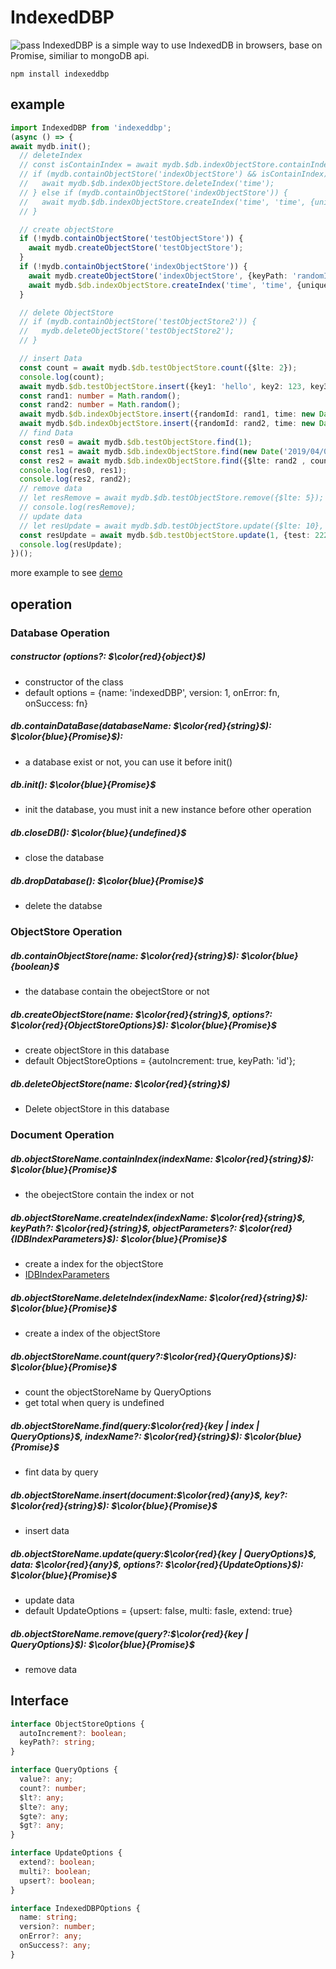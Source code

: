 # IndexedDBP
![pass](https://travis-ci.org/fayfang/indexedDBP.svg?branch=master)
IndexedDBP is a simple way to use IndexedDB in browsers, base on Promise, similiar to mongoDB api.

```npm install indexeddbp```

## example
``` typeScript
import IndexedDBP from 'indexeddbp';
(async () => {
await mydb.init();
  // deleteIndex
  // const isContainIndex = await mydb.$db.indexObjectStore.containIndex('time');
  // if (mydb.containObjectStore('indexObjectStore') && isContainIndex) {
  //   await mydb.$db.indexObjectStore.deleteIndex('time');
  // } else if (mydb.containObjectStore('indexObjectStore')) {
  //   await mydb.$db.indexObjectStore.createIndex('time', 'time', {unique: false, multiEntry: false});
  // }

  // create objectStore
  if (!mydb.containObjectStore('testObjectStore')) {
    await mydb.createObjectStore('testObjectStore');
  }
  if (!mydb.containObjectStore('indexObjectStore')) {
    await mydb.createObjectStore('indexObjectStore', {keyPath: 'randomId'});
    await mydb.$db.indexObjectStore.createIndex('time', 'time', {unique: false, multiEntry: false});
  }

  // delete ObjectStore
  // if (mydb.containObjectStore('testObjectStore2')) {
  //   mydb.deleteObjectStore('testObjectStore2');
  // }

  // insert Data
  const count = await mydb.$db.testObjectStore.count({$lte: 2});
  console.log(count);
  await mydb.$db.testObjectStore.insert({key1: 'hello', key2: 123, key3: true, key4: new Date()});
  const rand1: number = Math.random();
  const rand2: number = Math.random();
  await mydb.$db.indexObjectStore.insert({randomId: rand1, time: new Date('2019/04/03')});
  await mydb.$db.indexObjectStore.insert({randomId: rand2, time: new Date('2019/04/05')});
  // find Data
  const res0 = await mydb.$db.testObjectStore.find(1);
  const res1 = await mydb.$db.indexObjectStore.find(new Date('2019/04/03'), 'time');
  const res2 = await mydb.$db.indexObjectStore.find({$lte: rand2 , count: 5});
  console.log(res0, res1);
  console.log(res2, rand2);
  // remove data
  // let resRemove = await mydb.$db.testObjectStore.remove({$lte: 5});
  // console.log(resRemove);
  // update data
  // let resUpdate = await mydb.$db.testObjectStore.update({$lte: 10}, {test: 222}, {multi: true});
  const resUpdate = await mydb.$db.testObjectStore.update(1, {test: 222}, {upsert: true});
  console.log(resUpdate);
})();
```
more example to see [demo](https://github.com/fayfang/indexedDBP/tree/master/test/example)

## operation
### Database Operation
##### constructor (options?: $\color{red}{object}$)
+ constructor of the class
+ default options = {name: 'indexedDBP', version: 1, onError: fn, onSuccess: fn}

##### db.containDataBase(databaseName: $\color{red}{string}$):  $\color{blue}{Promise}$):
+ a database exist or not, you can use it before init()

##### db.init(): $\color{blue}{Promise}$
+ init the database, you must init a new instance before other operation

##### db.closeDB(): $\color{blue}{undefined}$
+ close the database

##### db.dropDatabase(): $\color{blue}{Promise}$
+ delete the databse

### ObjectStore Operation
##### db.containObjectStore(name: $\color{red}{string}$): $\color{blue}{boolean}$
+ the database contain the obejectStore or not

##### db.createObjectStore(name: $\color{red}{string}$, options?: $\color{red}{ObjectStoreOptions}$): $\color{blue}{Promise}$
+ create objectStore in this database
+ default ObjectStoreOptions = {autoIncrement: true, keyPath: 'id'};

##### db.deleteObjectStore(name: $\color{red}{string}$)
+ Delete objectStore in this database

### Document Operation
##### db.objectStoreName.containIndex(indexName: $\color{red}{string}$):  $\color{blue}{Promise}$
+ the obejectStore contain the index or not

##### db.objectStoreName.createIndex(indexName:  $\color{red}{string}$, keyPath?: $\color{red}{string}$, objectParameters?:  $\color{red}{IDBIndexParameters}$):  $\color{blue}{Promise}$
+ create a index for the objectStore
+ [IDBIndexParameters](https://developer.mozilla.org/en-US/docs/Web/API/IDBIndexParameters)

##### db.objectStoreName.deleteIndex(indexName: $\color{red}{string}$):  $\color{blue}{Promise}$
+ create a index of the objectStore

##### db.objectStoreName.count(query?:$\color{red}{QueryOptions}$):  $\color{blue}{Promise}$
+ count the objectStoreName by QueryOptions
+ get total when query is undefined

##### db.objectStoreName.find(query:$\color{red}{key | index | QueryOptions}$, indexName?: $\color{red}{string}$):  $\color{blue}{Promise}$
+ fint data by query

##### db.objectStoreName.insert(document:$\color{red}{any}$, key?: $\color{red}{string}$):  $\color{blue}{Promise}$
+ insert data

##### db.objectStoreName.update(query:$\color{red}{key | QueryOptions}$, data: $\color{red}{any}$, options?: $\color{red}{UpdateOptions}$):  $\color{blue}{Promise}$
+ update data
+ default UpdateOptions = {upsert: false, multi: fasle, extend: true}

##### db.objectStoreName.remove(query?:$\color{red}{key | QueryOptions}$):  $\color{blue}{Promise}$
+ remove data

## Interface
``` typeScript
interface ObjectStoreOptions {
  autoIncrement?: boolean;
  keyPath?: string;
}

interface QueryOptions {
  value?: any;
  count?: number;
  $lt?: any;
  $lte?: any;
  $gte?: any;
  $gt?: any;
}

interface UpdateOptions {
  extend?: boolean;
  multi?: boolean;
  upsert?: boolean;
}

interface IndexedDBPOptions {
  name: string;
  version?: number;
  onError?: any;
  onSuccess?: any;
}
```


